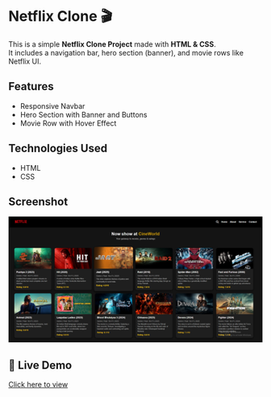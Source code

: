 # Netflix Clone 🎬

This is a simple **Netflix Clone Project** made with **HTML & CSS**.  
It includes a navigation bar, hero section (banner), and movie rows like Netflix UI.

## Features
- Responsive Navbar  
- Hero Section with Banner and Buttons  
- Movie Row with Hover Effect  

## Technologies Used
- HTML  
- CSS  

## Screenshot  

![Game Screenshot](image/Screenshot.png)

## 🔗 Live Demo
[Click here to view](https://himanshugupta278.github.io/Netflix/)
